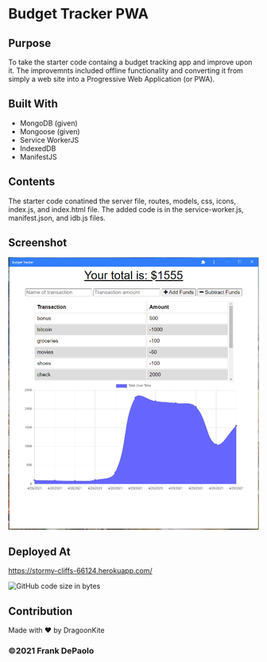 # Budget Tracker PWA

## Purpose
To take the starter code containg a budget tracking app and improve upon it. The improvemnts included offline functionality and converting it from simply a web site into a Progressive Web Application (or PWA). 

## Built With
* MongoDB (given)
* Mongoose (given)
* Service WorkerJS
* IndexedDB
* ManifestJS

## Contents
The starter code conatined the server file, routes, models, css, icons, index.js, and index.html file. The added code is in the service-worker.js, manifest.json, and idb.js files.

## Screenshot
![Example screenshot](./screenshot.png)

## Deployed At
https://stormy-cliffs-66124.herokuapp.com/

![GitHub code size in bytes](https://img.shields.io/github/languages/code-size/DragoonKite/budget-tracker-pwa)

## Contribution
Made with ❤️ by DragoonKite

### ©️2021 Frank DePaolo
